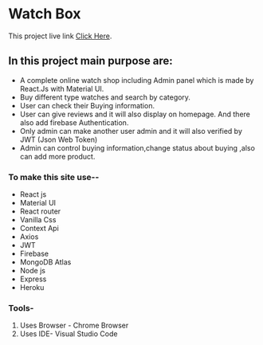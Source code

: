 # Watch Box

This project live link [Click Here](https://watch-box-eb445.web.app/).

## In this project main purpose are:

* A complete online watch shop including Admin panel which is made by React.Js with Material UI. 
* Buy different type watches and search by category.
* User can check their Buying information.
* User can give reviews and it will also display on homepage. And there also add firebase Authentication.
* Only admin can make another user admin and it will also verified by JWT (Json Web Token)
* Admin can control buying information,change status about buying ,also can add more product.

### To make this site use--
* React js
* Material UI
* React router
* Vanilla Css
* Context Api
* Axios
* JWT
* Firebase
* MongoDB Atlas
* Node js
* Express
* Heroku

### Tools-
1. Uses Browser - Chrome Browser
2. Uses IDE- Visual Studio Code
